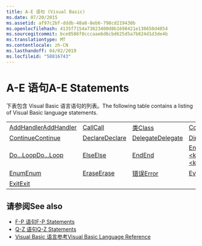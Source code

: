 ```yaml
---
title: A-E 语句 (Visual Basic)
ms.date: 07/20/2015
ms.assetid: af97c2bf-dddb-48a8-8eb6-798cd219430b
ms.openlocfilehash: 4135f7154a73823400d8b1698421e138650d4854
ms.sourcegitcommit: bce0586f0cccaae6d6cbd625d5a7b824d1d3de4b
ms.translationtype: MT
ms.contentlocale: zh-CN
ms.lasthandoff: 04/02/2019
ms.locfileid: "58816743"
---
```

# <a name="a-e-statements"></a><span data-ttu-id="a9201-102">A-E 语句</span><span class="sxs-lookup"><span data-stu-id="a9201-102">A-E Statements</span></span>
<span data-ttu-id="a9201-103">下表包含 Visual Basic 语言语句的列表。</span><span class="sxs-lookup"><span data-stu-id="a9201-103">The following table contains a listing of Visual Basic language statements.</span></span>  
  
|||||  
|---|---|---|---|  
|[<span data-ttu-id="a9201-104">AddHandler</span><span class="sxs-lookup"><span data-stu-id="a9201-104">AddHandler</span></span>](../../../visual-basic/language-reference/statements/addhandler-statement.md)|[<span data-ttu-id="a9201-105">Call</span><span class="sxs-lookup"><span data-stu-id="a9201-105">Call</span></span>](../../../visual-basic/language-reference/statements/call-statement.md)|[<span data-ttu-id="a9201-106">类</span><span class="sxs-lookup"><span data-stu-id="a9201-106">Class</span></span>](../../../visual-basic/language-reference/statements/class-statement.md)|[<span data-ttu-id="a9201-107">Const</span><span class="sxs-lookup"><span data-stu-id="a9201-107">Const</span></span>](../../../visual-basic/language-reference/statements/const-statement.md)|  
|[<span data-ttu-id="a9201-108">Continue</span><span class="sxs-lookup"><span data-stu-id="a9201-108">Continue</span></span>](../../../visual-basic/language-reference/statements/continue-statement.md)|[<span data-ttu-id="a9201-109">Declare</span><span class="sxs-lookup"><span data-stu-id="a9201-109">Declare</span></span>](../../../visual-basic/language-reference/statements/declare-statement.md)|[<span data-ttu-id="a9201-110">Delegate</span><span class="sxs-lookup"><span data-stu-id="a9201-110">Delegate</span></span>](../../../visual-basic/language-reference/statements/delegate-statement.md)|[<span data-ttu-id="a9201-111">Dim</span><span class="sxs-lookup"><span data-stu-id="a9201-111">Dim</span></span>](../../../visual-basic/language-reference/statements/dim-statement.md)|  
|[<span data-ttu-id="a9201-112">Do...Loop</span><span class="sxs-lookup"><span data-stu-id="a9201-112">Do...Loop</span></span>](../../../visual-basic/language-reference/statements/do-loop-statement.md)|[<span data-ttu-id="a9201-113">Else</span><span class="sxs-lookup"><span data-stu-id="a9201-113">Else</span></span>](../../../visual-basic/language-reference/statements/else-statement.md)|[<span data-ttu-id="a9201-114">End</span><span class="sxs-lookup"><span data-stu-id="a9201-114">End</span></span>](../../../visual-basic/language-reference/statements/end-statement.md)|[<span data-ttu-id="a9201-115">End \<keyword></span><span class="sxs-lookup"><span data-stu-id="a9201-115">End \<keyword></span></span>](../../../visual-basic/language-reference/statements/end-keyword-statement.md)|  
|[<span data-ttu-id="a9201-116">Enum</span><span class="sxs-lookup"><span data-stu-id="a9201-116">Enum</span></span>](../../../visual-basic/language-reference/statements/enum-statement.md)|[<span data-ttu-id="a9201-117">Erase</span><span class="sxs-lookup"><span data-stu-id="a9201-117">Erase</span></span>](../../../visual-basic/language-reference/statements/erase-statement.md)|[<span data-ttu-id="a9201-118">错误</span><span class="sxs-lookup"><span data-stu-id="a9201-118">Error</span></span>](../../../visual-basic/language-reference/statements/error-statement.md)|[<span data-ttu-id="a9201-119">Event</span><span class="sxs-lookup"><span data-stu-id="a9201-119">Event</span></span>](../../../visual-basic/language-reference/statements/event-statement.md)|  
|[<span data-ttu-id="a9201-120">Exit</span><span class="sxs-lookup"><span data-stu-id="a9201-120">Exit</span></span>](../../../visual-basic/language-reference/statements/exit-statement.md)||||  
  
## <a name="see-also"></a><span data-ttu-id="a9201-121">请参阅</span><span class="sxs-lookup"><span data-stu-id="a9201-121">See also</span></span>

- [<span data-ttu-id="a9201-122">F-P 语句</span><span class="sxs-lookup"><span data-stu-id="a9201-122">F-P Statements</span></span>](../../../visual-basic/language-reference/statements/f-p-statements.md)
- [<span data-ttu-id="a9201-123">Q-Z 语句</span><span class="sxs-lookup"><span data-stu-id="a9201-123">Q-Z Statements</span></span>](../../../visual-basic/language-reference/statements/q-z-statements.md)
- [<span data-ttu-id="a9201-124">Visual Basic 语言参考</span><span class="sxs-lookup"><span data-stu-id="a9201-124">Visual Basic Language Reference</span></span>](../../../visual-basic/language-reference/index.md)
